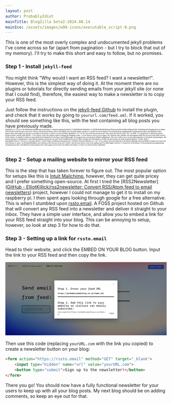 ```yaml
---
layout: post
author: ProbablyIdiot
mainTitle: BlogZilla beta2-2024.08.14
mainIco: /assets/images/w98-icons/executable_script-0.png
---
```


This is one of the most overly complex and undocumented jekyll problems I've come across so far (apart from pagination - but I try to block that out of my memory). I'll try to make this short and easy to follow, but no promises.



### Step 1 - Install `jekyll-feed`

You might think "Why would I want an RSS feed? I want a newsletter!". However, this is the simplest way of doing it. At the moment there are no plugins or tutorials for directly sending emails from your jekyll site (or none that I could find), therefore, the easiest way to make a newsletter is to copy your RSS feed.

Just follow the instructions on the [jekyll-feed Github](https://github.com/jekyll/jekyll-feed) to install the plugin, and check that it works by going to `yoururl.com/feed.xml`. If it worked, you should see something like this, with the text containing all blog posts you have previously made.![](/assets/postImages/feedXml.png)



### Step 2 - Setup a mailing website to mirror your RSS feed

This is the step that has taken forever to figure out. The most popular option for setups like this is [Intuit Mailchimp](https://mailchimp.com), however, they can get quite pricey and I prefer something open-source. At first I tried the [RSS2Newsletter]([GitHub - ElliotKillick/rss2newsletter: Convert RSS/Atom feed to email newsletters](https://github.com/ElliotKillick/rss2newsletter)) project, however I could not manage to get it to install on my raspberry pi. I then spent ages looking through google for a free alternative. This is when I stumbled upon [rssto.email](https://rssto.email). A FOSS project hosted on Github that will convert any RSS feed into a newsletter and deliver it straight to your inbox. They have a simple user interface, and allow you to embed a link for your RSS feed straight into your blog. This can be annoying to setup, however, so look at step 3 for how to do that.



### Step 3 - Setting up a link for `rssto.email`

Head to their website, and click the EMBED ON YOUR BLOG button. Input the link to your RSS feed and then copy the link.

![](/assets/postImages/rssToEmail.png)

Then use this code (replacing `yourURL.com` with the link you copied) to create a newsletter button on your blog:

```html
<form action="https://rssto.email" method="GET" target="_blank">
    <input type="hidden" name="url" value="yourURL.com">
    <button type="submit">Sign up to the newsletter!</button>
</form>
```



There you go! You should now have a fully functional newsletter for your users to keep up with all your blog posts. My next blog should be on adding comments, so keep an eye out for that.
